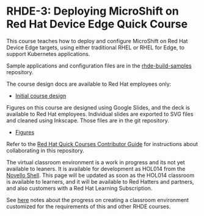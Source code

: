 # RHDE-3: Deploying MicroShift on Red Hat Device Edge Quick Course

This course teaches how to deploy and configure MicroShift on Red Hat Device Edge targets, using either traditional RHEL or RHEL for Edge, to support Kubernetes applications.

Sample applications and configuration files are in the [rhde-build-samples](https://github.com/RedHatQuickCourses/rhde-build-samples/tree/main) repository.

The course design docs are available to Red Hat employees only:

* [Initial course design](https://docs.google.com/document/d/1zPUVBdbdlMEUlMmlsnDLiIjOtUMPBXYe3b2TO_Xhl6M/edit?usp=sharing)

Figures on this course are designed using Google Slides, and the deck is available to Red Hat employees. Individual slides are exported to SVG files and cleaned using Inkscape. Those files are in the git repository.

* [Figures](https://docs.google.com/presentation/d/1VBZdZyuWiSyoq1HE6eVxgSEo2_Qc4EOM0_Fkd_uQ_zA/edit?usp=sharing)

Refer to the [Red Hat Quick Courses Contributor Guide](https://redhatquickcourses.github.io/welcome/1/guide/overview.html) for instructions about collaborating in this repository.

The virtual classroom environment is a work in progress and its not yet available to leaners. It is available for development as HOL014 from the [Novello Shell](https://docs.google.com/document/d/191nIIcm9vteM-1RQKrbwm-4A-kqZBQfKUlX88Z3Nl6o/edit?usp=sharing). This page will be updated as soon as the HOL014 classroom is available to learners, and it will be available to Red Hatters and partners, and also customers with a Red Hat Learning Subscription.

See [here](https://docs.google.com/document/d/1WzCPaNG-IPubtlqYtvQlz6XHVVWtDZscWSBqwgLDzmo/edit?usp=sharing) notes about the progress on creating a classroom environment customized for the requirements of this and other RHDE courses.
